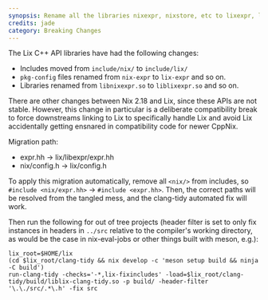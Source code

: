 ```yaml
---
synopsis: Rename all the libraries nixexpr, nixstore, etc to lixexpr, lixstore, etc
credits: jade
category: Breaking Changes
---
```


The Lix C++ API libraries have had the following changes:
- Includes moved from `include/nix/` to `include/lix/`
- `pkg-config` files renamed from `nix-expr` to `lix-expr` and so on.
- Libraries renamed from `libnixexpr.so` to `liblixexpr.so` and so on.

There are other changes between Nix 2.18 and Lix, since these APIs are not
stable. However, this change in particular is a deliberate compatibility break
to force downstreams linking to Lix to specifically handle Lix and avoid Lix
accidentally getting ensnared in compatibility code for newer CppNix.

Migration path:

- expr.hh      -> lix/libexpr/expr.hh
- nix/config.h -> lix/config.h

To apply this migration automatically, remove all `<nix/>` from includes, so `#include <nix/expr.hh>` -> `#include <expr.hh>`.
Then, the correct paths will be resolved from the tangled mess, and the clang-tidy automated fix will work.

Then run the following for out of tree projects (header filter is set to only fix instances in headers in `../src` relative to the compiler's working directory, as would be the case in nix-eval-jobs or other things built with meson, e.g.):

```console
lix_root=$HOME/lix
(cd $lix_root/clang-tidy && nix develop -c 'meson setup build && ninja -C build')
run-clang-tidy -checks='-*,lix-fixincludes' -load=$lix_root/clang-tidy/build/liblix-clang-tidy.so -p build/ -header-filter '\.\./src/.*\.h' -fix src
```
